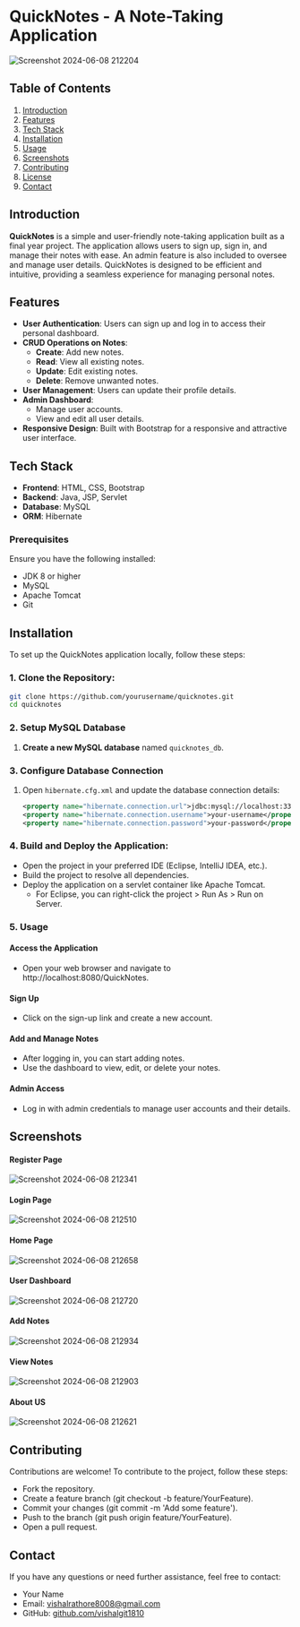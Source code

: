 # QuickNotes - A Note-Taking Application

![Screenshot 2024-06-08 212204](https://github.com/vishalgit1810/QuickNotes/assets/130865513/d794382b-648d-42ba-8974-17660c656b1f)

## Table of Contents

1. [Introduction](#introduction)
2. [Features](#features)
3. [Tech Stack](#tech-stack)
4. [Installation](#installation)
5. [Usage](#usage)
6. [Screenshots](#screenshots)
7. [Contributing](#contributing)
8. [License](#license)
9. [Contact](#contact)

## Introduction

**QuickNotes** is a simple and user-friendly note-taking application built as a final year project. The application allows users to sign up, sign in, and manage their notes with ease. An admin feature is also included to oversee and manage user details. QuickNotes is designed to be efficient and intuitive, providing a seamless experience for managing personal notes.

## Features

- **User Authentication**: Users can sign up and log in to access their personal dashboard.
- **CRUD Operations on Notes**:
  - **Create**: Add new notes.
  - **Read**: View all existing notes.
  - **Update**: Edit existing notes.
  - **Delete**: Remove unwanted notes.
- **User Management**: Users can update their profile details.
- **Admin Dashboard**:
  - Manage user accounts.
  - View and edit all user details.
- **Responsive Design**: Built with Bootstrap for a responsive and attractive user interface.

## Tech Stack

- **Frontend**: HTML, CSS, Bootstrap
- **Backend**: Java, JSP, Servlet
- **Database**: MySQL
- **ORM**: Hibernate

### Prerequisites

Ensure you have the following installed:
- JDK 8 or higher
- MySQL
- Apache Tomcat
- Git

## Installation

To set up the QuickNotes application locally, follow these steps:

### 1. Clone the Repository:
   ```bash
   git clone https://github.com/yourusername/quicknotes.git
   cd quicknotes
```
### 2. Setup MySQL Database

1. **Create a new MySQL database** named `quicknotes_db`.

### 3. Configure Database Connection

1. Open `hibernate.cfg.xml` and update the database connection details:

   ```xml
   <property name="hibernate.connection.url">jdbc:mysql://localhost:3306/quicknotes</property>
   <property name="hibernate.connection.username">your-username</property>
   <property name="hibernate.connection.password">your-password</property>


### 4. Build and Deploy the Application:

- Open the project in your preferred IDE (Eclipse, IntelliJ IDEA, etc.).
- Build the project to resolve all dependencies.
- Deploy the application on a servlet container like Apache Tomcat.
  - For Eclipse, you can right-click the project > Run As > Run on Server.

### 5. Usage
#### Access the Application
- Open your web browser and navigate to http://localhost:8080/QuickNotes.
#### Sign Up
- Click on the sign-up link and create a new account.
#### Add and Manage Notes
- After logging in, you can start adding notes.
- Use the dashboard to view, edit, or delete your notes.
#### Admin Access
- Log in with admin credentials to manage user accounts and their details.
## Screenshots

#### Register Page
![Screenshot 2024-06-08 212341](https://github.com/vishalgit1810/QuickNotes/assets/130865513/3d6308ba-7666-4a06-8a26-f6908755f11a)

#### Login Page
![Screenshot 2024-06-08 212510](https://github.com/vishalgit1810/QuickNotes/assets/130865513/51f835df-198d-4bbb-8c3c-215e82fefeda)

#### Home Page
![Screenshot 2024-06-08 212658](https://github.com/vishalgit1810/QuickNotes/assets/130865513/edaeca97-66d6-48bf-9911-afe2d933ea63)

#### User Dashboard
![Screenshot 2024-06-08 212720](https://github.com/vishalgit1810/QuickNotes/assets/130865513/f2c2eca7-3d7b-4071-b31d-90cf4e80b047)

#### Add Notes
![Screenshot 2024-06-08 212934](https://github.com/vishalgit1810/QuickNotes/assets/130865513/69acd90c-395a-46db-99e5-635c114f173d)

#### View Notes
![Screenshot 2024-06-08 212903](https://github.com/vishalgit1810/QuickNotes/assets/130865513/2217ce0c-da7a-4b46-aabc-dc661c3e6f52)

#### About US
![Screenshot 2024-06-08 212621](https://github.com/vishalgit1810/QuickNotes/assets/130865513/ee429d79-53e6-4589-b269-1989ded6d6cb)


## Contributing
Contributions are welcome! To contribute to the project, follow these steps:

- Fork the repository.
- Create a feature branch (git checkout -b feature/YourFeature).
- Commit your changes (git commit -m 'Add some feature').
- Push to the branch (git push origin feature/YourFeature).
- Open a pull request.


## Contact
If you have any questions or need further assistance, feel free to contact:

- Your Name
- Email: [vishalrathore8008@gmail.com](vishalrathore8008@gmail.com)
- GitHub: [github.com/vishalgit1810](github.com/vishalgit1810)
